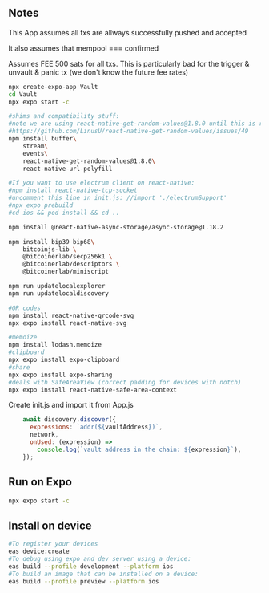 ## Notes

This App assumes all txs are allways successfully pushed and accepted

It also assumes that mempool === confirmed

Assumes FEE 500 sats for all txs. This is particularly bad for the trigger & unvault & panic tx (we don't know the future fee rates)


```bash
npx create-expo-app Vault
cd Vault
npx expo start -c
```

```bash
#shims and compatibility stuff:
#note we are using react-native-get-random-values@1.8.0 until this is resolved:
#https://github.com/LinusU/react-native-get-random-values/issues/49
npm install buffer\
    stream\
    events\
    react-native-get-random-values@1.8.0\
    react-native-url-polyfill

#If you want to use electrum client on react-native:
#npm install react-native-tcp-socket
#uncomment this line in init.js: //import './electrumSupport'
#npx expo prebuild
#cd ios && pod install && cd ..
```


```bash
npm install @react-native-async-storage/async-storage@1.18.2
```

```bash
npm install bip39 bip68\
    bitcoinjs-lib \
    @bitcoinerlab/secp256k1 \
    @bitcoinerlab/descriptors \
    @bitcoinerlab/miniscript
```

```bash
npm run updatelocalexplorer
npm run updatelocaldiscovery
```

```bash
#QR codes
npm install react-native-qrcode-svg
npx expo install react-native-svg
```

```bash
#memoize
npm install lodash.memoize
#clipboard
npx expo install expo-clipboard
#share
npx expo install expo-sharing
#deals with SafeAreaView (correct padding for devices with notch)
npx expo install react-native-safe-area-context
```


Create init.js and import it from App.js


```javascript
    await discovery.discover({
      expressions: `addr(${vaultAddress})`,
      network,
      onUsed: (expression) =>
        console.log(`vault address in the chain: ${expression}`),
    });
```

## Run on Expo

```bash
npx expo start -c
```


## Install on device
```bash
#To register your devices
eas device:create
#To debug using expo and dev server using a device:
eas build --profile development --platform ios
#To build an image that can be installed on a device:
eas build --profile preview --platform ios
```
